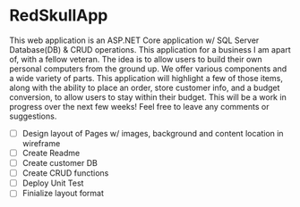# RedSkullApp

This web application is an ASP.NET Core application w/ SQL Server Database(DB) & CRUD operations. This application for a business I am apart of, with a fellow veteran. The idea is to allow users to build their own personal computers from the ground up. We offer various components and a wide variety of parts. This application will highlight a few of those items, along with the ability to place an order, store customer info, and a budget conversion, to allow users to stay within their budget. This will be a work in progress over the next few weeks! Feel free to leave any comments or suggestions.

- [ ] Design layout of Pages w/ images, background and content location in wireframe
- [ ] Create Readme
- [ ] Create customer DB
- [ ] Create CRUD functions
- [ ] Deploy Unit Test
- [ ] Finialize layout format
